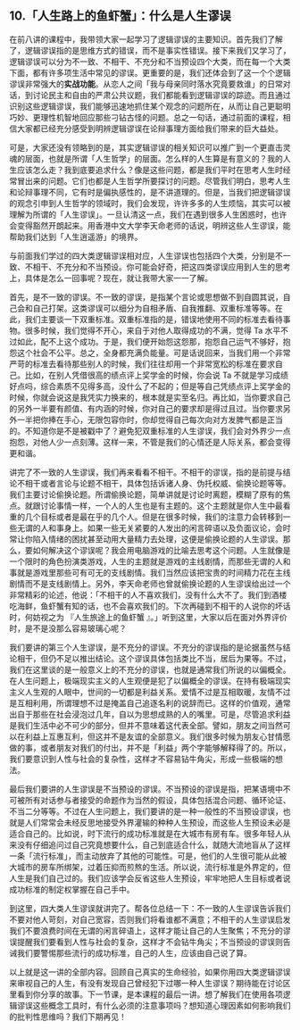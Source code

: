 ## 10.「人生路上的鱼虾蟹」：什么是人生谬误
在前八讲的课程中，我带领大家一起学习了逻辑谬误的主要知识。首先我们了解了，逻辑谬误指的是思维方式的错误，而不是事实性错误。接下来我们又学习了，逻辑谬误可以分为不一致、不相干、不充分和不当预设四个大类，而在每一个大类下面，都有许多项生活中常见的谬误。更重要的是，我们还体会到了这一个个逻辑谬误非常强大的**实战功能**。从恋人之间「我与母亲同时落水究竟要救谁」的日常对话，到讨论民主和自由的严肃公共议题，我们都能看到逻辑谬误的踪迹。而且通过识别这些逻辑谬误，我们能够迅速地抓住某个观念的问题所在，从而让自己更聪明巧妙、更理性机智地回应那些刁钻古怪的问题。总之一句话，通过前面的课程，相信大家都已经充分感受到明辨逻辑谬误在论辩事理方面给我们带来的巨大益处。


可是，大家还没有领略到的是，其实逻辑谬误的相关知识可以推广到一个更直击灵魂的层面，也就是所谓「人生哲学」的层面。怎么样的人生算是有意义的？我的人生应该怎么走？我到底要追求什么？像是这些问题，都是我们平时在思考人生时经常冒出来的问题。它们也都是人生哲学所要探讨的问题。尽管我们明白，思考人生和论辩事理不同，它有时是偏执感性的，是不讲道理的。但是，当我们把逻辑谬误的观念引申到人生哲学的领域时，我们会发现，许许多多的人生烦恼，其实可以被理解为所谓的「人生谬误」。一旦认清这一点，我们在遇到很多人生困惑时，也许会变得豁然开朗起来。用香港中文大学李天命老师的话说，明辨这些人生谬误，能帮助我们达到「人生逍遥游」的境界。


与前面我们学过的四大类逻辑谬误相对应，人生谬误也包括四个大类，分别是不一致、不相干、不充分和不当预设。你可能会好奇，把这四类谬误应用到人生的思考上，具体是怎么一回事呢？现在，就让我带大家一一了解。


首先，是不一致的谬误。不一致的谬误，是指某个言论或思想做不到自圆其说，自己会和自己打架。这类谬误可以细分为自相矛盾、自我推翻、双重标准等等。在此，我们主要谈一下双重标准。双重标准指的是，错误地使用不同的标准去看待事物。很多时候，我们觉得不开心，来自于对他人取得成功的不满，觉得 Ta 水平不过如此，配不上这个成功。于是，我们便开始怨这怨那，抱怨自己运气不够好，抱怨这个社会不公平。总之，全身都充满负能量。可是话说回来，当我们用一个非常严苛的标准去看待那些别人的时候，我们往往却用一个非常宽松的标准在要求自己。比如，在别人凭借很高的绩点评上奖学金的时候，你会说 Ta 不就是学习成绩好点吗，综合素质不见得多高，没什么了不起的；但是等自己凭绩点评上奖学金的时候，你就会说这是我凭实力换来的，根本就是实至名归。再比如，当你要求自己的另外一半要有颜值、有内涵的时候，你对自己的要求却是得过且过。当你要求另外一半把你捧在手心，无限包容你时，你却觉得自己每次向对方发脾气都是正当的。不知道你是不是被戳中了？避免犯双重标准的人生谬误，我们会对外界少一点抱怨，对他人少一点刻薄。这样一来，不管是我们的心情还是人际关系，都会变得更和谐。


讲完了不一致的人生谬误，我们再来看看不相干。不相干的谬误，指的是前提与结论不相干或者言论与论题不相干，具体包括诉诸人身、伪托权威、偷换论题等等。我们主要讨论偷换论题。所谓偷换论题，简单讲就是讨论时离题，模糊了原有的焦点。就跟讨论事情一样，一个人的人生也是有主题的。这个主题就是你人生中最看重的几个目标或者是最在乎的几个人。但是在很多时候，我们的注意力会转移到一些无谓的人和事身上。如果一些无关紧要的人发出的闲言碎语以及负面议论，会时常让你陷入情绪的困扰甚至动用大量精力去处理，这便是偷换论题的人生谬误。那么，要如何解决这个谬误呢？我会用电脑游戏的比喻去思考这个问题。人生就像是一个限时的角色扮演类游戏，人生的主题就是游戏的主线剧情，而那些无谓的人和事就是游戏里那些可有可无的支线剧情。我们当然应该把宝贵的时间精力花在主线剧情而不是支线剧情上。另外，李天命老师也曾就偷换论题的人生谬误给出过一个非常精彩的论述，他说：「不相干的人不喜欢我们，没有什么大不了。我们到酒楼吃海鲜，鱼虾蟹有知的话，也不会喜欢我们的。下次再碰到不相干的人说你的坏话时，何妨视之为 『人生旅途上的鱼虾蟹 』。」听到这里，大家以后在面对外界评价时，是不是没那么容易玻璃心呢？


我们要讲的第三个人生谬误，是不充分的谬误。不充分的谬误指的是论据虽然与结论相干，但仍不足以推出结论。这个谬误具体包括类比不当，居后为果等。不过，我们在这里谈的是一般意义上的不充分的谬误，也就是通常我们所说的以偏概全。在人生问题上，极端现实主义的人生观便是犯了以偏概全的谬误。在持有极端现实主义人生观的人眼中，世间的一切都是利益关系。爱情不过是互相取暖，友情不过是互相利用，所谓理想不过是掩盖自己追逐名利的说辞而已。这样的价值观，通常出自于那些在社会浸泡过几年，自以为思想成熟的人的嘴里。可是，尽管追求利益是我们生活中必不可少的部分，但并不意味着这代表全部。譬如，朋友之间当然可以在利益上互惠互利，但这并不是友谊的全部意义。我们很多时候为朋友心甘情愿做的事，或者朋友对我们的付出，并不是「利益」两个字能够解释得了的。所以，我们要意识到人性与社会的复杂性，这样才不容易钻牛角尖，形成一些极端的想法。


最后我们要讲的人生谬误是不当预设的谬误。不当预设的谬误是指，把某语境中不可被所有对话参与者接受的命题作为当然的假设，具体包括混合问题、循环论证、不当二分等等。不过在人生问题上，我们要讲的是一种一般性的不当预设谬误，也就是人们常常会未经反思地接受外界灌输的种种人生预设，而这些人生预设未必是适合自己的。比如说，时下流行的成功标准就是在大城市有房有车。很多年轻人从来没有仔细追问过自己究竟想要什么，自己到底适合什么，就随大流地盲从了这样一条「流行标准」，而主动放弃了其他的可能性。可是，他们的人生很可能从此被大城市的房车所绑架，过着压抑而煎熬的生活。所以说，流行标准是外界定的，但人生是我们自己过的。我们应该学会反省这些人生预设，牢牢地把人生目标或者说成功标准的制定权掌握在自己手中。


到这里，四大类人生谬误就讲完了。帮各位总结一下：不一致的人生谬误告诉我们不要对他人苛刻，对自己宽容，否则我们将看谁都不满意；不相干的人生谬误启发我们不要浪费时间在无谓的闲言碎语上，这样才能让自己的人生聚焦；不充分的谬误提醒我们要看到人性与社会的复杂，这样才不会钻牛角尖；不当预设的谬误则告诫我们要警惕那些流行的成功标准，自己的人生，应该由自己说了算。


以上就是这一讲的全部内容。回顾自己真实的生命经验，如果你用四大类逻辑谬误来审视自己的人生，有没有发现自己曾经犯下过哪一种人生谬误？期待能在讨论区里看到你分享的故事。下一节课，是本课程的最后一讲。想了解我们在使用各项逻辑谬误这些概念工具时，有什么必须的注意事项吗？想知道心理因素如何影响我们的批判性思维吗？我们下期再见！

